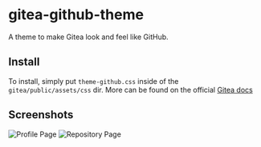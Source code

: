 # gitea-github-theme
A theme to make Gitea look and feel like GitHub.

## Install
To install, simply put `theme-github.css` inside of the `gitea/public/assets/css` dir. More can be found on the official [Gitea docs](https://docs.gitea.com/next/administration/customizing-gitea#customizing-the-look-of-gitea)

## Screenshots
![Profile Page](https://cdn.rainnny.club/CFaMgWvCV0u8.png)
![Repository Page](https://cdn.rainnny.club/ybHJsSnrtYOB.png)

